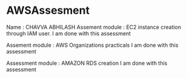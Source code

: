 # AWSAssesment

Name : CHAVVA ABHILASH
Assement module : EC2 instance creation through IAM user.
I am done with this assessment

Assement module : AWS Organizations practicals
I am done with this assessment

Assessment module : AMAZON RDS creation
I am done with this assessment
